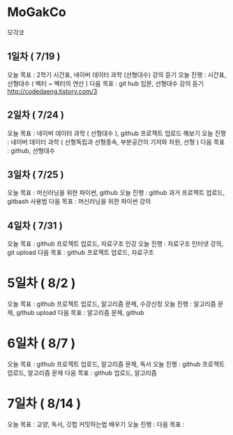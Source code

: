 # MoGakCo
모각코

## 1일차 ( 7/19 )
오늘 목표 : 2학기 시간표, 네이버 데이터 과학 (선형대수) 강의 듣기
오늘 진행 : 시간표, 선형대수 ( 벡터 ~ 벡터의 연산 )
다음 목표 : git hub 입문, 선형대수 강의 듣기
http://codedaeng.tistory.com/3

## 2일차 ( 7/24 )
오늘 목표 : 네이버 데이터 과학 ( 선형대수 ), github 프로젝트 업로드 해보기
오늘 진행 : 네이버 데이터 과학 ( 선형독립과 선형종속, 부분공간의 기저와 차원, 선형  )
다음 목표 : github, 선형대수

## 3일차 ( 7/25 )
오늘 목표 : 머신러닝을 위한 파이썬, github
오늘 진행 : github 과거 프로젝트 업로드, gitbash 사용법
다음 목표 : 머신러닝을 위한 파이썬 강의

## 4일차 ( 7/31 )
오늘 목표 : github 프로젝트 업로드, 자료구조 인강
오늘 진행 : 자료구조 인터넷 강의, git upload
다음 목표 : github 프로젝트 업로드, 자료구조 

# 5일차 ( 8/2 )
오늘 목표 : github 프로젝트 업로드, 알고리즘 문제, 수강신청
오늘 진행 : 알고리즘 문제, github upload
다음 목표 : 알고리즘 문제, github 

# 6일차 ( 8/7 )
오늘 목표 : github 프로젝트 업로드, 알고리즘 문제, 독서
오늘 진행 : github 프로젝트 업로드, 알고리즘 문제
다음 목표 : github 업로드, 알고리즘 

# 7일차 ( 8/14 )
오늘 목표 : 교양, 독서, 깃헙 커밋하는법 배우기
오늘 진행 :
다음 목표 : 
